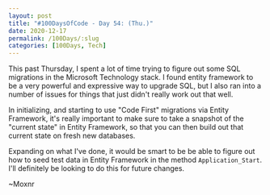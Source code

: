 ```yaml
---
layout: post
title: "#100DaysOfCode - Day 54: (Thu.)"
date: 2020-12-17
permalink: /100Days/:slug
categories: [100Days, Tech]
---
```


This past Thursday, I spent a lot of time trying to figure out some SQL migrations in the Microsoft Technology stack. I found entity framework to be a very powerful and expressive way to upgrade SQL, but I also ran into a number of issues for things that just didn't really work out that well.

In initializing, and starting to use "Code First" migrations via Entity Framework, it's really important to make sure to take a snapshot of the "current state" in Entity Framework, so that you can then build out that current state on fresh new databases.

Expanding on what I've done, it would be smart to be be able to figure out how to seed test data in Entity Framework in the method `Application_Start`. I'll definitely be looking to do this for future changes.

~Moxnr
